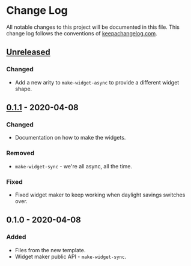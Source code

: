 # Change Log
All notable changes to this project will be documented in this file. This change log follows the conventions of [keepachangelog.com](http://keepachangelog.com/).

## [Unreleased]
### Changed
- Add a new arity to `make-widget-async` to provide a different widget shape.

## [0.1.1] - 2020-04-08
### Changed
- Documentation on how to make the widgets.

### Removed
- `make-widget-sync` - we're all async, all the time.

### Fixed
- Fixed widget maker to keep working when daylight savings switches over.

## 0.1.0 - 2020-04-08
### Added
- Files from the new template.
- Widget maker public API - `make-widget-sync`.

[Unreleased]: https://github.com/your-name/learn-avro-clj/compare/0.1.1...HEAD
[0.1.1]: https://github.com/your-name/learn-avro-clj/compare/0.1.0...0.1.1

